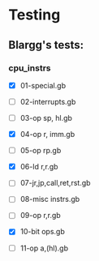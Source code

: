 # Testing

## Blargg's tests:

### cpu_instrs

- [x] 01-special.gb
- [ ] 02-interrupts.gb
- [ ] 03-op sp, hl.gb
- [x] 04-op r, imm.gb
- [ ] 05-op rp.gb
- [x] 06-ld r,r.gb
- [ ] 07-jr,jp,call,ret,rst.gb
- [ ] 08-misc instrs.gb
- [ ] 09-op r,r.gb
- [x] 10-bit ops.gb
- [ ] 11-op a,(hl).gb

